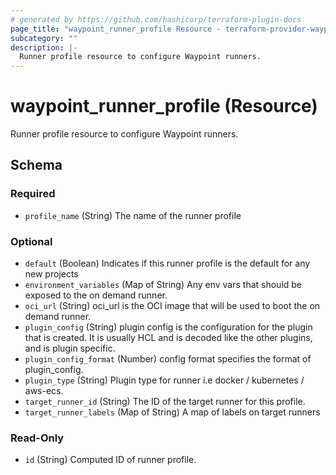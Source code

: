 ```yaml
---
# generated by https://github.com/hashicorp/terraform-plugin-docs
page_title: "waypoint_runner_profile Resource - terraform-provider-waypoint"
subcategory: ""
description: |-
  Runner profile resource to configure Waypoint runners.
---
```


# waypoint_runner_profile (Resource)

Runner profile resource to configure Waypoint runners.



<!-- schema generated by tfplugindocs -->
## Schema

### Required

- `profile_name` (String) The name of the runner profile

### Optional

- `default` (Boolean) Indicates if this runner profile is the default for any new projects
- `environment_variables` (Map of String) Any env vars that should be exposed to the on demand runner.
- `oci_url` (String) oci_url is the OCI image that will be used to boot the on demand runner.
- `plugin_config` (String) plugin config is the configuration for the plugin that is created. It is usually HCL and is decoded like the other plugins, and is plugin specific.
- `plugin_config_format` (Number) config format specifies the format of plugin_config.
- `plugin_type` (String) Plugin type for runner i.e docker / kubernetes / aws-ecs.
- `target_runner_id` (String) The ID of the target runner for this profile.
- `target_runner_labels` (Map of String) A map of labels on target runners

### Read-Only

- `id` (String) Computed ID of runner profile.


